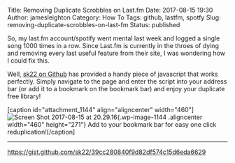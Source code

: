 Title: Removing Duplicate Scrobbles on Last.fm
Date: 2017-08-15 19:30
Author: jamesleighton
Category: How To
Tags: github, lastfm, spotfy
Slug: removing-duplicate-scrobbles-on-last-fm
Status: published

So, my last.fm account/spotify went mental last week and logged a single song 1000 times in a row. Since Last.fm is currently in the throes of dying and removing every last useful feature from their site, I was wondering how I could fix this.

Well, [sk22 on Github](https://gist.github.com/sk22/39cc280840f9d82df574c15d6eda6629) has provided a handy piece of javascript that works perfectly. Simply navigate to the page and enter the script into your address bar (or add it to a bookmark on the bookmark bar) and enjoy your duplicate free library!

\[caption id="attachment\_1144" align="aligncenter" width="460"\]![Screen Shot 2017-08-15 at 20.29.16](https://jamesleighton.files.wordpress.com/2017/08/screen-shot-2017-08-15-at-20-29-16.png){.wp-image-1144 .aligncenter width="460" height="271"} Add to your bookmark bar for easy one click reduplication!\[/caption\]

------------------------------------------------------------------------

https://gist.github.com/sk22/39cc280840f9d82df574c15d6eda6629
